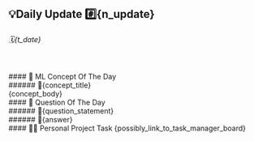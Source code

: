 ## 💡Daily Update #️⃣{n_update}
###### 🗓️{t_date}
<br />
#### 🤖 ML Concept Of The Day
<br />
###### 📖{concept_title}
<br />
{concept_body}
<br />
#### 🤔 Question Of The Day
<br />
###### 📖{question_statement}
<br />
###### 📝{answer}
<br />
#### 🧑‍💻 Personal Project Task
{possibly_link_to_task_manager_board}
